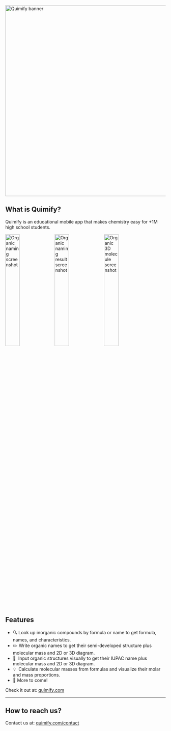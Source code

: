 <img src="https://raw.githubusercontent.com/quimifyapp/.github/main/profile/images/banner.png" width="600" alt="Quimify banner"/>

## What is Quimify?

Quimify is an educational mobile app that makes chemistry easy for +1M high school students.

<div>
  <img src="https://raw.githubusercontent.com/quimifyapp/.github/main/profile/images/screenshot-0.png" width="30%" alt="Organic naming screenshot"/>
  <img src="https://raw.githubusercontent.com/quimifyapp/.github/main/profile/images/screenshot-1.png" width="30%" alt="Organic naming result screenshot"/>
  <img src="https://raw.githubusercontent.com/quimifyapp/.github/main/profile/images/screenshot-2.png" width="30%" alt="Organic 3D molecule screenshot"/>
</div>

## Features
- :mag: Look up inorganic compounds by formula or name to get formula, names, and characteristics.
- :pencil2: Write organic names to get their semi-developed structure plus molecular mass and 2D or 3D diagram.
- :calling:&nbsp; Input organic structures visually to get their IUPAC name plus molecular mass and 2D or 3D diagram.
- :bulb:&nbsp; Calculate molecular masses from formulas and visualize their molar and mass proportions.
- :tada: More to come!

Check it out at: [quimify.com](https://quimify.com/)

---

## How to reach us?

Contact us at: [quimify.com/contact](https://quimify.com/contact/)
